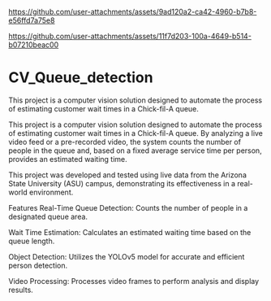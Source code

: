 

https://github.com/user-attachments/assets/9ad120a2-ca42-4960-b7b8-e56ffd7a75e8



https://github.com/user-attachments/assets/11f7d203-100a-4649-b514-b07210beac00

# CV_Queue_detection
This project is a computer vision solution designed to automate the process of estimating customer wait times in a Chick-fil-A queue.

This project is a computer vision solution designed to automate the process of estimating customer wait times in a Chick-fil-A queue. By analyzing a live video feed or a pre-recorded video, the system counts the number of people in the queue and, based on a fixed average service time per person, provides an estimated waiting time.

This project was developed and tested using live data from the Arizona State University (ASU) campus, demonstrating its effectiveness in a real-world environment.

Features
Real-Time Queue Detection: Counts the number of people in a designated queue area.

Wait Time Estimation: Calculates an estimated waiting time based on the queue length.

Object Detection: Utilizes the YOLOv5 model for accurate and efficient person detection.

Video Processing: Processes video frames to perform analysis and display results.
